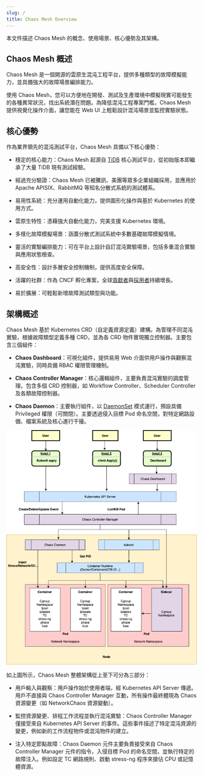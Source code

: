 ```yaml
---
slug: /
title: Chaos Mesh Overview
---
```


本文件描述 Chaos Mesh 的概念、使用場景、核心優勢及其架構。

## Chaos Mesh 概述

Chaos Mesh 是一個開源的雲原生混沌工程平台，提供多種類型的故障模擬能力，並具備強大的故障場景編排能力。

使用 Chaos Mesh，您可以方便地在開發、測試及生產環境中模擬現實可能發生的各種異常狀況，找出系統潛在問題。為降低混沌工程專案門檻，Chaos Mesh 提供視覺化操作介面，讓您能在 Web UI 上輕鬆設計混沌場景並監控實驗狀態。

## 核心優勢

作為業界領先的混沌測試平台，Chaos Mesh 具備以下核心優勢：

- 穩定的核心能力：Chaos Mesh 起源自 [TiDB](https://github.com/pingcap/tidb) 核心測試平台，從初始版本即繼承了大量 TiDB 現有測試經驗。

- 經過充分驗證：Chaos Mesh 已被騰訊、美團等眾多企業組織採用，並應用於 Apache APISIX、RabbitMQ 等知名分散式系統的測試體系。

- 易用性系統：充分運用自動化能力，提供圖形化操作與基於 Kubernetes 的使用方式。

- 雲原生特性：憑藉強大自動化能力，完美支援 Kubernetes 環境。

- 多樣化故障模擬場景：涵蓋分散式測試系統中多數基礎故障模擬情境。

- 靈活的實驗編排能力：可在平台上設計自訂混沌實驗場景，包括多重混合實驗與應用狀態檢查。

- 高安全性：設計多層安全控制機制，提供高度安全保障。

- 活躍的社群：作為 CNCF 孵化專案，全球[貢獻者](https://github.com/chaos-mesh/chaos-mesh/graphs/contributors)與[採用者](https://github.com/chaos-mesh/chaos-mesh/blob/master/ADOPTERS.md)持續增長。

- 易於擴展：可輕鬆新增故障測試類型與功能。

## 架構概述

Chaos Mesh 基於 Kubernetes CRD（自定義資源定義）建構。為管理不同混沌實驗，根據故障類型定義多種 CRD，並為各 CRD 物件實現獨立控制器。主要包含三個組件：

- **Chaos Dashboard**：可視化組件，提供易用 Web 介面供用戶操作與觀察混沌實驗，同時具備 RBAC 權限管理機制。

- **Chaos Controller Manager**：核心邏輯組件，主要負責混沌實驗的調度管理。包含多個 CRD 控制器，如 Workflow Controller、Scheduler Controller 及各類故障控制器。

- **Chaos Daemon**：主要執行組件，以 [DaemonSet](https://kubernetes.io/docs/concepts/workloads/controllers/daemonset/) 模式運行，預設具備 Privileged 權限（可關閉）。主要透過侵入目標 Pod 命名空間，對特定網路設備、檔案系統及核心進行干擾。

![架構](img/architecture.png)

如上圖所示，Chaos Mesh 整體架構從上至下可分為三部分：

- 用戶輸入與觀察：用戶操作始於使用者端，經 Kubernetes API Server 傳遞。用戶不直接與 Chaos Controller Manager 互動，所有操作最終體現為 Chaos 資源變更（如 NetworkChaos 資源變動）。

- 監控資源變更、排程工作流程並執行混沌實驗：Chaos Controller Manager 僅接受來自 Kubernetes API Server 的事件。這些事件描述了特定混沌資源的變更，例如新的工作流程物件或混沌物件的建立。

- 注入特定節點故障：Chaos Daemon 元件主要負責接受來自 Chaos Controller Manager 元件的指令，入侵目標 Pod 的命名空間，並執行特定的故障注入。例如設定 TC 網路規則、啟動 stress-ng 程序來搶佔 CPU 或記憶體資源。